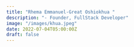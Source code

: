 ```yaml
---
title: "Rhema Emmanuel-Great Oshiokhua "
description: "- Founder, FullStack Developer"
image: "/images/khua.jpeg"
date: 2022-07-04T05:00:00Z
draft: false
---
```

